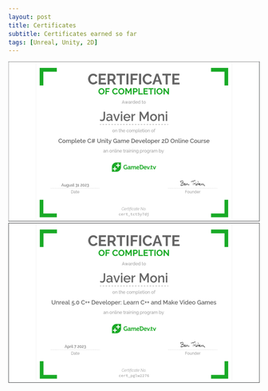 ```yaml
---
layout: post
title: Certificates
subtitle: Certificates earned so far
tags: [Unreal, Unity, 2D]
---
```


<img src="/assets/img/unitycoursecert.png" width="840" height="320"/><img src="/assets/img/unrealcoursecert.png" width="840" height="320"/>
